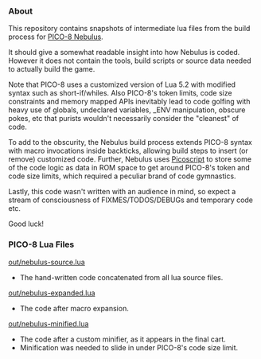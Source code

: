 ### About

This repository contains snapshots of intermediate lua files from the build process for [PICO-8 Nebulus](https://carlc27843.itch.io/nebulus).

It should give a somewhat readable insight into how Nebulus is coded. However it does not contain the tools, build scripts or source data needed to actually build the game.

Note that PICO-8 uses a customized version of Lua 5.2 with modified syntax such as short-if/whiles. Also PICO-8's token limits, code size constraints and memory mapped APIs inevitably lead to code golfing with heavy use of globals, undeclared variables, _ENV manipulation, obscure pokes, etc that purists wouldn't necessarily consider the "cleanest" of code.

To add to the obscurity, the Nebulus build process extends PICO-8 syntax with macro invocations inside backticks, allowing build steps to insert (or remove) customized code. Further, Nebulus uses [Picoscript](https://carlc27843.github.io/post/picoscript/) to store some of the code logic as data in ROM space to get around PICO-8's token and code size limits, which required a peculiar brand of code gymnastics.

Lastly, this code wasn't written with an audience in mind, so expect a stream of consciousness of FIXMES/TODOS/DEBUGs and temporary code etc.

Good luck!

### PICO-8 Lua Files

[out/nebulus-source.lua](out/nebulus-source.lua)
  - The hand-written code concatenated from all lua source files.

[out/nebulus-expanded.lua](out/nebulus-expanded.lua)
  - The code after macro expansion.

[out/nebulus-minified.lua](out/nebulus-minified.lua)
  - The code after a custom minifier, as it appears in the final cart. 
  - Minification was needed to slide in under PICO-8's code size limit.

